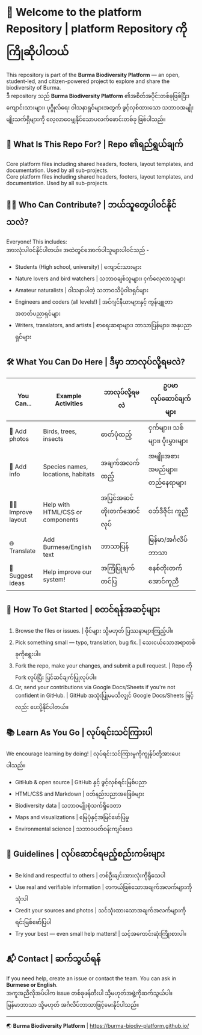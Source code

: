 # 🌱 Welcome to the platform Repository | platform Repository ကိုကြိုဆိုပါတယ်

This repository is part of the **Burma Biodiversity Platform** — an open, student-led, and citizen-powered project to explore and share the biodiversity of Burma.  
ဒီ repository သည် **Burma Biodiversity Platform** ၏အစိတ်အပိုင်းတစ်ခုဖြစ်ပြီး၊ ကျောင်းသားများ၊ ပုဂ္ဂိုလ်ရေး ဝါသနာရှင်များအတွက် ဖွင့်လှစ်ထားသော သဘာဝအမျိုးမျိုးသက်ရှိများကို လေ့လာဝေမျှနိုင်သောပလက်ဖောင်းတစ်ခု ဖြစ်ပါသည်။

## 🧩 What Is This Repo For? | Repo ၏ရည်ရွယ်ချက်

Core platform files including shared headers, footers, layout templates, and documentation. Used by all sub-projects.  
Core platform files including shared headers, footers, layout templates, and documentation. Used by all sub-projects.

## 👩‍🔬 Who Can Contribute? | ဘယ်သူတွေပါဝင်နိုင်သလဲ?

Everyone! This includes:  
အားလုံးပါဝင်နိုင်ပါတယ်။ အထဲတွင်အောက်ပါသူများပါဝင်သည် -  
- Students (High school, university) | ကျောင်းသားများ
- Nature lovers and bird watchers | သဘာဝချစ်သူများ၊ ငှက်လေ့လာသူများ
- Amateur naturalists | ဝါသနာပါတဲ့ သဘာဝသိပ္ပံဝါဒရှင်များ
- Engineers and coders (all levels!) | အင်ဂျင်နီယာများနှင့် ကွန်ပျူတာအတတ်ပညာရှင်များ
- Writers, translators, and artists | စာရေးဆရာများ၊ ဘာသာပြန်များ၊ အနုပညာရှင်များ

## 🛠️ What You Can Do Here | ဒီမှာ ဘာလုပ်လို့ရမလဲ?

| You Can... | Example Activities | ဘာလုပ်လို့ရမလဲ | ဥပမာလုပ်ဆောင်ချက်များ |
|------------|--------------------|------------------|------------------------|
| 📸 Add photos | Birds, trees, insects | ဓာတ်ပုံထည့် | ငှက်များ၊ သစ်များ၊ ပိုးမွှားများ |
| 📝 Add info | Species names, locations, habitats | အချက်အလက်ထည့် | အမျိုးအစားအမည်များ၊ တည်နေရာများ |
| 🧑‍💻 Improve layout | Help with HTML/CSS or components | အပြင်အဆင်တိုးတက်အောင်လုပ် | ဝဘ်ဒီဇိုင်း ကူညီ |
| 🌐 Translate | Add Burmese/English text | ဘာသာပြန် | မြန်မာ/အင်္ဂလိပ်ဘာသာ |
| 🧪 Suggest ideas | Help improve our system! | အကြံပြုချက်တင်ပြ | စနစ်တိုးတက်အောင်ကူညီ |

## 🚀 How To Get Started | စတင်ရန်အဆင့်များ

1. Browse the files or issues. | ဖိုင်များ သို့မဟုတ် ပြဿနာများကြည့်ပါ။
2. Pick something small — typo, translation, bug fix. | သေးငယ်သောအရာတစ်ခုကိုရွေးပါ။
3. Fork the repo, make your changes, and submit a pull request. | Repo ကို Fork လုပ်ပြီး ပြင်ဆင်ချက်ပြုလုပ်ပါ။
4. Or, send your contributions via Google Docs/Sheets if you're not confident in GitHub. | GitHub အသုံးပြုမမသိလျှင် Google Docs/Sheets ဖြင့်လည်း ပေးပို့နိုင်ပါတယ်။

## 📚 Learn As You Go | လုပ်ရင်းသင်ကြားပါ

We encourage learning by doing! | လုပ်ရင်းသင်ကြားမှုကိုကျွန်ုပ်တို့အားပေးပါသည်။
- GitHub & open source | GitHub နှင့် ဖွင့်လှစ်ရင်းမြစ်ပညာ
- HTML/CSS and Markdown | ဝဘ်နည်းပညာအခြေခံများ
- Biodiversity data | သဘာဝမျိုးစုံသက်ရှိဒေတာ
- Maps and visualizations | မြေပုံနှင့်အမြင်ဖော်ပြမှု
- Environmental science | သဘာဝပတ်ဝန်းကျင်ဗေဒ

## 🧭 Guidelines | လုပ်ဆောင်ရမည့်စည်းကမ်းများ

- Be kind and respectful to others | တစ်ဦးချင်းအားလုံးကိုရိုသေပါ
- Use real and verifiable information | တကယ်ဖြစ်သောအချက်အလက်များကိုသုံးပါ
- Credit your sources and photos | သင်သုံးထားသောအချက်အလက်များကို ရင်းမြစ်ဖော်ပြပါ
- Try your best — even small help matters! | သင့်အကောင်းဆုံးကြိုးစားပါ။

## 📬 Contact | ဆက်သွယ်ရန်

If you need help, create an issue or contact the team. You can ask in **Burmese or English**.  
အကူအညီလိုအပ်ပါက issue တစ်ခုဖန်တီးပါ သို့မဟုတ်အဖွဲ့ကိုဆက်သွယ်ပါ။ မြန်မာဘာသာ သို့မဟုတ် အင်္ဂလိပ်ဘာသာဖြင့်မေးနိုင်ပါသည်။

---
🌏 **Burma Biodiversity Platform** | https://burma-biodiv-platform.github.io/

